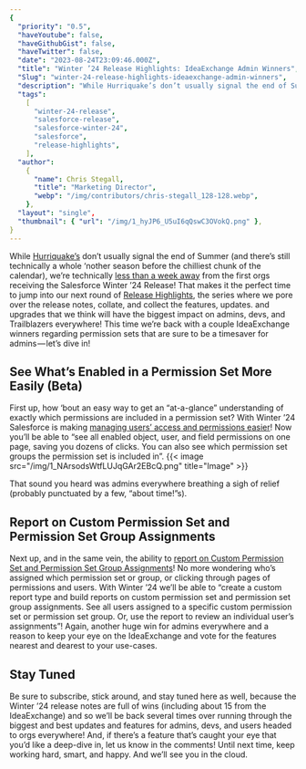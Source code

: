 ```yaml
---
{
  "priority": "0.5",
  "haveYoutube": false,
  "haveGithubGist": false,
  "haveTwitter": false,
  "date": "2023-08-24T23:09:46.000Z",
  "title": "Winter ’24 Release Highlights: IdeaExchange Admin Winners",
  "Slug": "winter-24-release-highlights-ideaexchange-admin-winners",
  "description": "While Hurriquake’s don’t usually signal the end of Summer (and there’s still technically a whole ‘nother season before the chilliest chunk of the calendar), we’re technically less than a week away from the first orgs receiving the Salesforce Winter ’24 Release!.",
  "tags":
    [
      "winter-24-release",
      "salesforce-release",
      "salesforce-winter-24",
      "salesforce",
      "release-highlights",
    ],
  "author":
    {
      "name": Chris Stegall,
      "title": "Marketing Director",
      "webp": "/img/contributors/chris-stegall_128-128.webp",
    },
  "layout": "single",
  "thumbnail": { "url": "/img/1_hyJP6_U5uI6qQswC3OVokQ.png" },
}
---
```


While [Hurriquake’s](https://www.latimes.com/california/story/2023-08-22/ojai-valley-earthquake-tropical-storm-hilary-hurriquake) don’t usually signal the end of Summer (and there’s still technically a whole ‘nother season before the chilliest chunk of the calendar), we’re technically [less than a week away](https://medium.com/creme-de-la-crm/salesforce-winter-24-release-notes-are-live-4fdc92fc2dc4) from the first orgs receiving the Salesforce Winter ’24 Release!
That makes it the perfect time to jump into our next round of [Release Highlights](https://medium.com/creme-de-la-crm/releasehighlights/home), the series where we pore over the release notes, collate, and collect the features, updates. and upgrades that we think will have the biggest impact on admins, devs, and Trailblazers everywhere!
This time we’re back with a couple IdeaExchange winners regarding permission sets that are sure to be a timesaver for admins — let’s dive in!

## See What’s Enabled in a Permission Set More Easily (Beta)

First up, how ‘bout an easy way to get an “at-a-glance” understanding of exactly which permissions are included in a permission set? With Winter ’24 Salesforce is making [managing users’ access and permissions easier](https://help.salesforce.com/s/articleView?id=release-notes.rn_permissions_summary_beta.htm&release=246&type=5)! Now you’ll be able to “see all enabled object, user, and field permissions on one page, saving you dozens of clicks. You can also see which permission set groups the permission set is included in”.
{{< image src="/img/1_NArsodsWtfLUJqGAr2EBcQ.png" title="Image" >}}

That sound you heard was admins everywhere breathing a sigh of relief (probably punctuated by a few, “about time!”s).

## Report on Custom Permission Set and Permission Set Group Assignments

Next up, and in the same vein, the ability to [report on Custom Permission Set and Permission Set Group Assignments](https://help.salesforce.com/s/articleView?id=release-notes.rn_permissions_perm_set_crt.htm&release=246&type=5)! No more wondering who’s assigned which permission set or group, or clicking through pages of permissions and users. With Winter ’24 we’ll be able to “create a custom report type and build reports on custom permission set and permission set group assignments. See all users assigned to a specific custom permission set or permission set group. Or, use the report to review an individual user’s assignments”!
Again, another huge win for admins everywhere and a reason to keep your eye on the IdeaExchange and vote for the features nearest and dearest to your use-cases.

## Stay Tuned

Be sure to subscribe, stick around, and stay tuned here as well, because the Winter ’24 release notes are full of wins (including about 15 from the IdeaExchange) and so we’ll be back several times over running through the biggest and best updates and features for admins, devs, and users headed to orgs everywhere! And, if there’s a feature that’s caught your eye that you’d like a deep-dive in, let us know in the comments!
Until next time, keep working hard, smart, and happy. And we’ll see you in the cloud.
